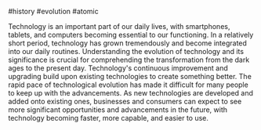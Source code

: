  #history #evolution #atomic 

Technology is an important part of our daily lives, with smartphones, tablets, and computers becoming essential to our functioning. In a relatively short period, technology has grown tremendously and become integrated into our daily routines. Understanding the evolution of technology and its significance is crucial for comprehending the transformation from the dark ages to the present day. Technology's continuous improvement and upgrading build upon existing technologies to create something better. The rapid pace of technological evolution has made it difficult for many people to keep up with the advancements. As new technologies are developed and added onto existing ones, businesses and consumers can expect to see more significant opportunities and advancements in the future, with technology becoming faster, more capable, and easier to use.